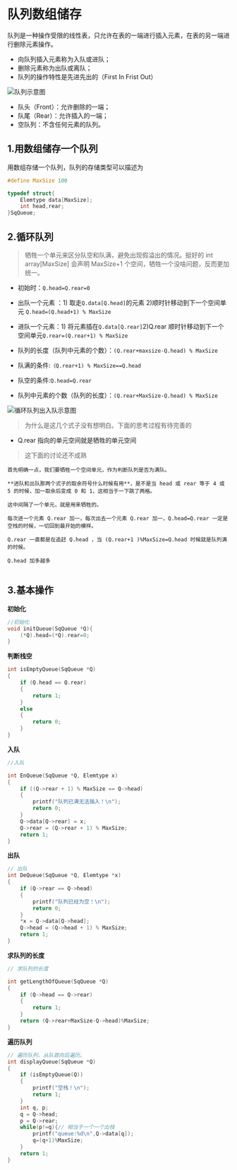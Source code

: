 # 队列数组储存

队列是一种操作受限的线性表，只允许在表的一端进行插入元素，在表的另一端进行删除元素操作。

- 向队列插入元素称为入队或进队；
- 删除元素称为出队或离队；
- 队列的操作特性是先进先出的（First In Frist Out）

![队列示意图](https://images-1302683597.cos.ap-nanjing.myqcloud.com/images/StudyNotes/Algorithm/images_20220327203458.png)

- 队头（Front）：允许删除的一端；
- 队尾（Rear）：允许插入的一端；
- 空队列：不含任何元素的队列。

## 1.用数组储存一个队列

用数组存储一个队列，队列的存储类型可以描述为

```c
#define MaxSize 100

typedef struct{
    Elemtype data[MaxSize];
    int head,rear;
}SqQueue;
```

## 2.循环队列

> 牺牲一个单元来区分队空和队满，避免出现假溢出的情况。挺好的 int array[MaxSize] 会声明 MaxSize+1 个空间，牺牲一个没啥问题，反而更加统一。

- 初始时：`Q.head=Q.rear=0`

- 出队一个元素 ：1) 取走`Q.data[Q.head]`的元素 2)顺时针移动到下一个空间单元 `Q.head=(Q.head+1) % MaxSize`

- 进队一个元素：1) 将元素插在`Q.data[Q.rear]`2)Q.rear 顺时针移动到下一个空间单元`Q.rear=(Q.rear+1) % MaxSize`

- 队列的长度（队列中元素的个数）：`(Q.rear+maxsize-Q.head) % MaxSize`

- 队满的条件:`（Q.rear+1) % MaxSize==Q.head`

- 队空的条件:`Q.head=Q.rear`

- 队列中元素的个数（队列的长度）：`(Q.rear+MaxSize-Q.head) % MaxSize`

![循环队列出入队示意图](https://images-1302683597.cos.ap-nanjing.myqcloud.com/images/StudyNotes/Algorithm/images_20220327203511.png)

> 为什么是这几个式子没有想明白。下面的思考过程有待完善的

- Q.rear 指向的单元空间就是牺牲的单元空间

> 这下面的讨论还不成熟

```
首先明确一点，我们要牺牲一个空间单元，作为判断队列是否为满队。

**进队和出队那两个式子的取余符号什么时候有用**，是不是当 head 或 rear 等于 4 或 5 的时候，加一取余后变成 0 和 1，这相当于一下跳了两格。

这中间隔了一个单元，就是用来牺牲的。

每次进一个元素 Q.rear 加一，每次出去一个元素 Q.rear 加一，Q.head=Q.rear 一定是空栈的时候，一切回到最开始的模样。

Q.rear 一直都是在追赶 Q.head ，当 (Q.rear+1 )%MaxSize=Q.head 时候就是队列满的时候。 

Q.head 加多越多


```

## 3.基本操作

**初始化**

```c
//初始化
void initQueue(SqQueue *Q){
    (*Q).head=(*Q).rear=0;
}
```
**判断栈空**

```c
int isEmptyQueue(SqQueue *Q)
{
    if (Q.head == Q.rear)
    {
        return 1;
    }
    else
    {
        return 0;
    }
}
```
**入队**

```c
//入队

int EnQueue(SqQueue *Q, Elemtype x)
{
    if ((Q->rear + 1) % MaxSize == Q->head)
    {
        printf("队列已满无法插入！\n");
        return 0;
    }
    Q->data[Q->rear] = x;
    Q->rear = (Q->rear + 1) % MaxSize;
    return 1;
}
```
**出队**

```c
// 出队
int DeQueue(SqQueue *Q, Elemtype *x)
{
    if (Q->rear == Q->head)
    {
        printf("队列已经为空！\n");
        return 0;
    }
    *x = Q->data[Q->head];
    Q->head = (Q->head + 1) % MaxSize;
    return 1;
}
```
**求队列的长度**

```c
// 求队列的长度

int getLengthOfQueue(SqQueue *Q)
{
    if (Q->head == Q->rear)
    {
        return 1;
    }
    return (Q->rear+MaxSize-Q->head)%MaxSize;
}
```

**遍历队列**

```c
// 遍历队列，从队首向后遍历。
int displayQueue(SqQueue *Q)
{
    if (isEmptyQueue(Q))
    {
        printf("空栈！\n");
        return 1;
    }
    int q, p;
    q = Q->head;
    p = Q->rear;
    while(p!=q){// 相当于一个一个出栈
        printf("queue:%d\n",Q->data[q]);
        q=(q+1)%MaxSize;
    }
    return 1;
}
```